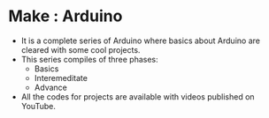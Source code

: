 # Make : Arduino
- It is a complete series of Arduino where basics about Arduino are cleared with some cool projects.
- This series compiles of three phases: 
    - Basics
    - Interemeditate
    - Advance
- All the codes for projects are available with videos published on YouTube.


